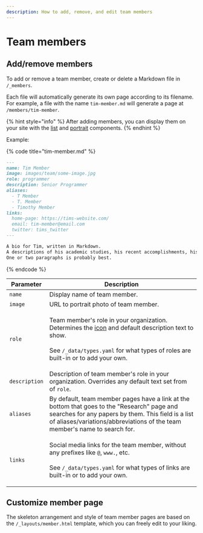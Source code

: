 ```yaml
---
description: How to add, remove, and edit team members
---
```


# Team members

## Add/remove members

To add or remove a team member, create or delete a Markdown file in `/_members`.&#x20;

Each file will automatically generate its own page according to its filename. For example, a file with the name `tim-member.md` will generate a page at `/members/tim-member`.

{% hint style="info" %}
After adding members, you can display them on your site with the [list](components/list.md) and [portrait](components/portrait.md) components.
{% endhint %}

Example:

{% code title="tim-member.md" %}
```markdown
---
name: Tim Member
image: images/team/some-image.jpg
role: programmer
description: Senior Programmer
aliases:
  - T Member
  - T. Member
  - Timothy Member
links:
  home-page: https://tims-website.com/
  email: tim-member@email.com
  twitter: tims_twitter
---

A bio for Tim, written in Markdown.
A descriptions of his academic studies, his recent accomplishments, his goals for the future, his likes/dislikes, etc.
One or two paragraphs is probably best.
```
{% endcode %}

| Parameter     | Description                                                                                                                                                                                                                                   |
| ------------- | --------------------------------------------------------------------------------------------------------------------------------------------------------------------------------------------------------------------------------------------- |
| `name`        | Display name of team member.                                                                                                                                                                                                                  |
| `image`       | URL to portrait photo of team member.                                                                                                                                                                                                         |
| `role`        | <p>Team member's role in your organization. Determines the <a href="components/icon.md">icon</a> and default description text to show.<br><br>See <code>/_data/types.yaml</code> for what types of roles are built-in or to add your own.</p> |
| `description` | Description of team member's role in your organization. Overrides any default text set from of  `role`.                                                                                                                                       |
| `aliases`     | By default, team member pages have a link at the bottom that goes to the "Research" page and searches for any papers by them. This field is a list of aliases/variations/abbreviations of the team member's name to search for.               |
| `links`       | <p>Social media links for the team member, without any prefixes like <code>@</code>, <code>www.</code>, etc.<br><br>See <code>/_data/types.yaml</code> for what types of links are built-in or to add your own.</p>                           |

## Customize member page

The skeleton arrangement and style of team member pages are based on the `/_layouts/member.html` template, which you can freely edit to your liking.

